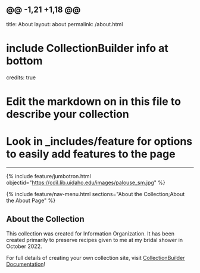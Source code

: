 @@ -1,21 +1,18 @@
 ---
 title: About
 layout: about
 permalink: /about.html
 # include CollectionBuilder info at bottom
 credits: true
 # Edit the markdown on in this file to describe your collection
 # Look in _includes/feature for options to easily add features to the page
 ---
 
 {% include feature/jumbotron.html objectid="https://cdil.lib.uidaho.edu/images/palouse_sm.jpg" %}
 
 {% include feature/nav-menu.html sections="About the Collection;About the About Page" %}
 
 ## About the Collection

 This collection was created for Information Organization. It has been created primarily to preserve recipes given to me at my bridal shower in October 2022. 
 
 For full details of creating your own collection site, visit [CollectionBuilder Documentation](https://collectionbuilder.github.io/cb-docs/)!
 
 
